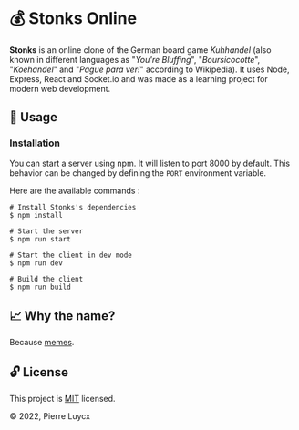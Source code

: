# :moneybag: Stonks Online

**Stonks** is an online clone of the German board game _Kuhhandel_ (also known in different languages as "_You're Bluffing_", "_Boursicocotte_", "_Koehandel_" and "_Pague para ver!_" according to Wikipedia). It uses Node, Express, React and Socket.io and was made as a learning project for modern web development.

## :wrench: Usage

### Installation

You can start a server using npm. It will listen to port 8000 by default. This behavior can be changed by defining the `PORT` environment variable.

Here are the available commands :

```shell
# Install Stonks's dependencies
$ npm install

# Start the server
$ npm run start

# Start the client in dev mode
$ npm run dev

# Build the client
$ npm run build
```

## :chart_with_upwards_trend: Why the name?

Because [memes](https://knowyourmeme.com/memes/stonks).

## :unlock: License

This project is [MIT](http://opensource.org/licenses/MIT) licensed.

:copyright: 2022, Pierre Luycx
